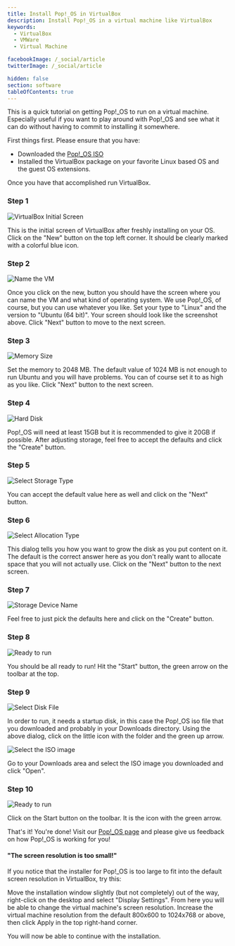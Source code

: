 ```yaml
---
title: Install Pop!_OS in VirtualBox
description: Install Pop!_OS in a virtual machine like VirtualBox
keywords:
  - VirtualBox
  - VMWare
  - Virtual Machine

facebookImage: /_social/article
twitterImage: /_social/article

hidden: false
section: software
tableOfContents: true
---
```


This is a quick tutorial on getting Pop!_OS to run on a virtual machine.  Especially useful if you want to play around with Pop!_OS and see what it can do without having to commit to installing it somewhere.

First things first. Please ensure that you have:

- Downloaded the [Pop!_OS ISO](https://system76.com/pop)
- Installed the VirtualBox package on your favorite Linux based OS and the guest OS extensions.

Once you have that accomplished run VirtualBox.

### Step 1

![VirtualBox Initial Screen](/images/install-in-a-vm/Virtualbox-initial.png)

This is the initial screen of VirtualBox after freshly installing on your OS.  Click on the "New" button on the top left corner.  It should be clearly marked with a colorful blue icon.

### Step 2

![Name the VM](/images/install-in-a-vm/Create_VM_name.png)

Once you click on the new, button you should have the screen where you can name the VM and what kind of operating system.  We use Pop!_OS, of course, but you can use whatever you like.  Set your type to "Linux" and the version to "Ubuntu (64 bit)".  Your screen should look like the screenshot above.  Click "Next" button to move to the next screen.

### Step 3

![Memory Size](/images/install-in-a-vm/set_memory.png)

Set the memory to 2048 MB.  The default value of 1024 MB is not enough to run Ubuntu and you will have problems.  You can of course set it to as high as you like.  Click "Next" button to the next screen.

### Step 4

![Hard Disk](/images/install-in-a-vm/create_hard_disk.png)

Pop!_OS will need at least 15GB but it is recommended to give it 20GB if possible. After adjusting storage, feel free to accept the defaults and click the "Create" button.

### Step 5

![Select Storage Type](/images/install-in-a-vm/select_virtdisk_type.png)

You can accept the default value here as well and click on the "Next" button.

### Step 6

![Select Allocation Type](/images/install-in-a-vm/storage_allocation_type.png)

This dialog tells you how you want to grow the disk as you put content on it.  The default is the correct answer here as you don't really want to allocate space that you will not actually use.  Click on the "Next" button to the next screen.

### Step 7

![Storage Device Name](/images/install-in-a-vm/disk_storage_size.png)

Feel free to just pick the defaults here and click on the "Create" button.

### Step 8

![Ready to run](/images/install-in-a-vm/Ready_to_run.png)

You should be all ready to run!  Hit the "Start" button, the green arrow on the toolbar at the top.

### Step 9

![Select Disk File](/images/install-in-a-vm/select_startup_disk.png)

In order to run, it needs a startup disk, in this case the Pop!_OS iso file that you downloaded and probably in your Downloads directory.  Using the above dialog, click on the little icon with the folder and the green up arrow.

![Select the ISO image](/images/install-in-a-vm/select_diskfile_dialog.png)

Go to your Downloads area and select the ISO image you downloaded and click "Open".

### Step 10

![Ready to run](/images/install-in-a-vm/Ready_to_run.png)

Click on the Start button on the toolbar. It is the icon with the green arrow.

That's it!  You're done!  Visit our [Pop!_OS page](http://pop.system76.com/) and please give us feedback on how Pop!_OS is working for you!

#### "The screen resolution is too small!"

If you notice that the installer for Pop!_OS is too large to fit into the default screen resolution in VirtualBox, try this:

Move the installation window slightly (but not completely) out of the way, right-click on the desktop and select "Display Settings". From here you will be able to change the virtual machine's screen resolution. Increase the virtual machine resolution from the default 800x600 to 1024x768 or above, then click Apply in the top right-hand corner.

You will now be able to continue with the installation.
